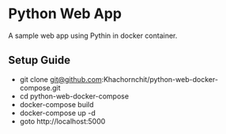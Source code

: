 # Python Web App
A sample web app using Pythin in docker container.

## Setup Guide
* git clone git@github.com:Khachornchit/python-web-docker-compose.git
* cd python-web-docker-compose
* docker-compose build
* docker-compose up -d
* goto http://localhost:5000